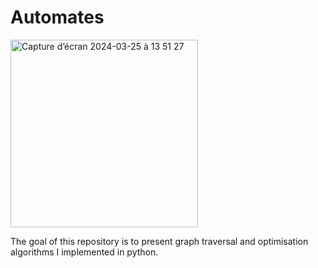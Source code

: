 # Automates

<img width="300" alt="Capture d’écran 2024-03-25 à 13 51 27" src="https://github.com/abdelrkb/Automates/assets/144436695/73940ca7-72d7-4424-8019-fedbc0937070">

The goal of this repository is to present graph traversal and optimisation algorithms I implemented in python.
